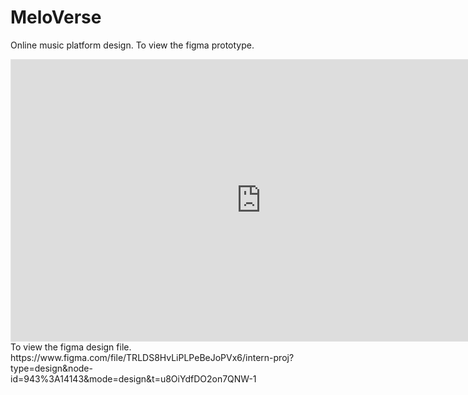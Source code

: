 # MeloVerse
Online music platform design.
To view the figma prototype.
<iframe style="border: 1px solid rgba(0, 0, 0, 0.1);" width="800" height="450" src="https://www.figma.com/embed?embed_host=share&url=https%3A%2F%2Fwww.figma.com%2Fproto%2FTRLDS8HvLiPLPeBeJoPVx6%2Fintern-proj%3Fpage-id%3D764%253A4700%26type%3Ddesign%26node-id%3D790-4997%26viewport%3D587%252C452%252C0.06%26t%3DaEASVuJQFChhsQVm-1%26scaling%3Dscale-down%26starting-point-node-id%3D873%253A13523%26mode%3Ddesign" allowfullscreen></iframe>
To view the figma design file.
https://www.figma.com/file/TRLDS8HvLiPLPeBeJoPVx6/intern-proj?type=design&node-id=943%3A14143&mode=design&t=u8OiYdfDO2on7QNW-1
